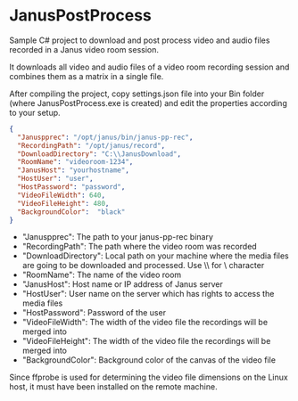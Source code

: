 # JanusPostProcess
Sample C# project to download and post process video and audio files recorded in a Janus video room session.

It downloads all video and audio files of a video room recording session and combines them as a matrix in a single file.

After compiling the project, copy settings.json file into your Bin folder (where JanusPostProcess.exe is created) and edit the properties according to your setup.
```json
{
  "Januspprec": "/opt/janus/bin/janus-pp-rec",
  "RecordingPath": "/opt/janus/record",
  "DownloadDirectory": "C:\\JanusDownload",
  "RoomName": "videoroom-1234",
  "JanusHost": "yourhostname",
  "HostUser": "user",
  "HostPassword": "password",
  "VideoFileWidth": 640,
  "VideoFileHeight": 480,
  "BackgroundColor":  "black"
}
```
* "Januspprec": The path to your janus-pp-rec binary
* "RecordingPath": The path where the video room was recorded
* "DownloadDirectory": Local path on your machine where the media files are going to be downloaded and processed. Use \\\\ for \ character
* "RoomName": The name of the video room
* "JanusHost": Host name or IP address of Janus server
* "HostUser": User name on the server which has rights to access the media files
* "HostPassword": Password of the user
* "VideoFileWidth": The width of the video file the recordings will be merged into
* "VideoFileHeight": The width of the video file the recordings will be merged into
* "BackgroundColor": Background color of the canvas of the video file

Since ffprobe is used for determining the video file dimensions on the Linux host, it must have been installed on the remote machine.